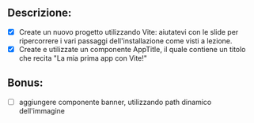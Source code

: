 ## Descrizione:

- [x] Create un nuovo progetto utilizzando Vite: aiutatevi con le slide per ripercorrere i vari passaggi dell'installazione come visti a lezione.
- [x] Create e utilizzate un componente AppTitle, il quale contiene un titolo che recita "La mia prima app con Vite!"

## Bonus: 

- [ ] aggiungere componente banner, utilizzando path dinamico dell'immagine
